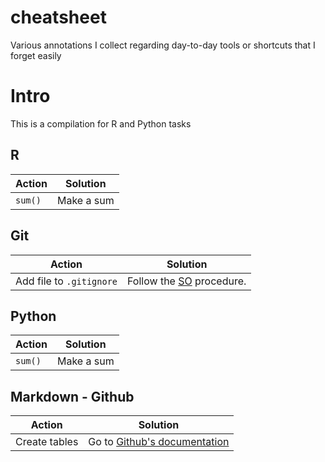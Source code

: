 # cheatsheet
Various annotations I collect regarding day-to-day tools or shortcuts that I forget easily

# Intro
This is a compilation for R and Python tasks

## R

Action      | Solution
----------- | ------------
`sum()`     | Make a sum


## Git

Action      | Solution
----------- | ------------
Add file to `.gitignore`    | Follow the [SO](https://stackoverflow.com/a/1139797/11525582) procedure.

## Python

Action      | Solution
----------- | ------------
`sum()`     | Make a sum

## Markdown - Github

Action      | Solution
----------- | ------------
Create tables    | Go to [Github's documentation](https://github.github.com/gfm/#tables-extension-)




